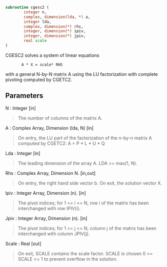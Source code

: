 ```fortran
subroutine cgesc2 (
		integer n,
		complex, dimension(lda, *) a,
		integer lda,
		complex, dimension(*) rhs,
		integer, dimension(*) ipiv,
		integer, dimension(*) jpiv,
		real scale
)
```

 CGESC2 solves a system of linear equations

           A * X = scale* RHS

 with a general N-by-N matrix A using the LU factorization with
 complete pivoting computed by CGETC2.


## Parameters
N : Integer [in]
> The number of columns of the matrix A.

A : Complex Array, Dimension (lda, N) [in]
> On entry, the  LU part of the factorization of the n-by-n
> matrix A computed by CGETC2:  A = P * L * U * Q

Lda : Integer [in]
> The leading dimension of the array A.  LDA >= max(1, N).

Rhs : Complex Array, Dimension N. [in,out]
> On entry, the right hand side vector b.
> On exit, the solution vector X.

Ipiv : Integer Array, Dimension (n). [in]
> The pivot indices; for 1 <= i <= N, row i of the
> matrix has been interchanged with row IPIV(i).

Jpiv : Integer Array, Dimension (n). [in]
> The pivot indices; for 1 <= j <= N, column j of the
> matrix has been interchanged with column JPIV(j).

Scale : Real [out]
> On exit, SCALE contains the scale factor. SCALE is chosen
> 0 <= SCALE <= 1 to prevent overflow in the solution.

